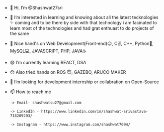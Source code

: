 - 👋 Hi, I’m @Shashwat27sri
- 👀 I’m interested in learning and knowing about all the latest tecknologies ✨ coming 
and to be there by side with that technology i am facinated to learn most of the technologies
and had grat enthuast to do projects of the same
- 🌱 Nice hand's on  Web Development(Front-end)😉, C✌, C++, Python🐍, MySQL💻,  JAVASCRIPT, PHP, JAVA☕
- 😄 I’m currently learning REACT, DSA
- 😯 Also tried hands on ROS 😇, GAZEBO, ARUCO MAKER
- 💞️ I’m looking for development internship or collabration on Open-Source 
- 📫 How to reach me 

      -> Email- shashwatsu27@gmail.com 

      -> LinkedIn - https://www.linkedin.com/in/shashwat-srivastava-718209203/ 

      -> Instagram - https://www.instagram.com/shashwat7094/
                     
<!---
Shashwat27sri/Shashwat27sri is a ✨ special ✨ repository because its `README.md` (this file) appears on your GitHub profile.
You can click the Preview link to take a look at your changes.
--->
